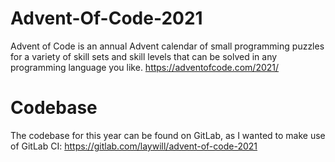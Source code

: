 # Advent-Of-Code-2021

Advent of Code is an annual Advent calendar of small programming puzzles for a variety of skill sets and skill levels that can be solved in any programming language you like. https://adventofcode.com/2021/

# Codebase

The codebase for this year can be found on GitLab, as I wanted to make use of GitLab CI: https://gitlab.com/laywill/advent-of-code-2021
